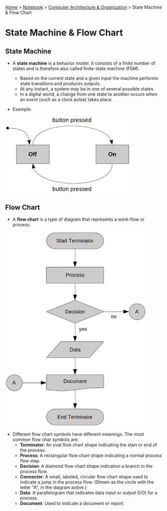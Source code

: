 <a href="../../">Home</a> > <a href="../notebook">Notebook</a> > <a href="./">Computer Architecture & Organization</a> > State Machine & Flow Chart

# State Machine & Flow Chart



## State Machine

* A **state machine** is a behavior model. It consists of a finite number of states and is therefore also called finite-state machine (FSM).
  * Based on the current state and a given input the machine performs state transitions and produces outputs.
  * At any instant, a system may be in one of several possible states.
  * In a digital world, a change from one state to another occurs when an *event* (such as a clock pulse) takes place.

* Example:

  

<img src="./img/state-machine.png" alt="state-machine" width="400">





## Flow Chart

* A **flow chart** is a type of diagram that represents a work-flow or process.



<img src="./img/flow-chart.png" alt="flow-chart" width="450">



* Different flow chart symbols have different meanings. The most common flow char symbols are:
    - **Terminator**: An oval flow chart shape indicating the start or end of the process.
    - **Process**: A rectangular flow chart shape indicating a normal process flow step.
    - **Decision**: A diamond flow chart shape indication a branch in the process flow.
    - **Connector**: A small, labeled, circular flow chart shape used to indicate a jump in the process flow. (Shown as the circle with the letter "A", in the diagram aobve.)
    - **Data**: A parallelogram that indicates data input or output (I/O) for a process.
    - **Document**: Used to indicate a document or report.
